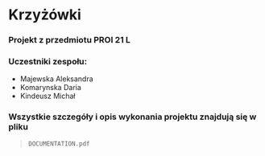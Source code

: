 # Krzyżówki 
### Projekt z przedmiotu PROI 21 L
### Uczestniki zespołu:
- Majewska Aleksandra
- Komarynska Daria 
- Kindeusz Michał
### Wszystkie szczegóły i opis wykonania projektu znajdują się w pliku
> `DOCUMENTATION.pdf`
